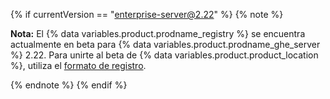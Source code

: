 {% if currentVersion == "enterprise-server@2.22" %}
{% note %}

**Nota:** El {% data variables.product.prodname_registry %} se encuentra actualmente en beta para {% data variables.product.prodname_ghe_server %} 2.22. Para unirte al beta de {% data variables.product.product_location %}, utiliza el [formato de registro](https://resources.github.com/beta-signup/).

{% endnote %}
{% endif %}
